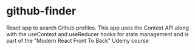 # github-finder
React app to search Github profiles. This app uses the Context API along with the useContext and useReducer hooks for state management and is part of the "Modern React Front To Back" Udemy course
